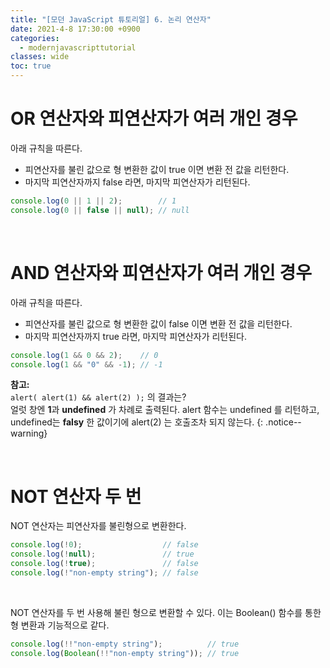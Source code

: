 ```yaml
---
title: "[모던 JavaScript 튜토리얼] 6. 논리 연산자"
date: 2021-4-8 17:30:00 +0900
categories:
  - modernjavascripttutorial
classes: wide
toc: true
---
```


# OR 연산자와 피연산자가 여러 개인 경우

아래 규칙을 따른다.

- 피연산자를 불린 값으로 형 변환한 값이 true 이면 변환 전 값을 리턴한다.
- 마지막 피연산자까지 false 라면, 마지막 피연산자가 리턴된다.

```jsx
console.log(0 || 1 || 2);        // 1
console.log(0 || false || null); // null
```

<br>

# AND 연산자와 피연산자가 여러 개인 경우

아래 규칙을 따른다.

- 피연산자를 불린 값으로 형 변환한 값이 false 이면 변환 전 값을 리턴한다.
- 마지막 피연산자까지 true 라면, 마지막 피연산자가 리턴된다.

```jsx
console.log(1 && 0 && 2);    // 0
console.log(1 && "0" && -1); // -1
```

**참고:**  
`alert( alert(1) && alert(2) );` 의 결과는?  
얼럿 창엔 **1**과 **undefined** 가 차례로 출력된다. alert 함수는 undefined 를 리턴하고, undefined는 **falsy** 한 값이기에 alert(2) 는 호출조차 되지 않는다.
{: .notice--warning}

<br>

# NOT 연산자 두 번

NOT 연산자는 피연산자를 불린형으로 변환한다.

```jsx
console.log(!0);                  // false
console.log(!null);               // true
console.log(!true);               // false
console.log(!"non-empty string"); // false
```

<br>

NOT 연산자를 두 번 사용해 불린 형으로 변환할 수 있다. 이는 Boolean() 함수를 통한 형 변환과 기능적으로 같다.

```jsx
console.log(!!"non-empty string");          // true
console.log(Boolean(!!"non-empty string")); // true
```
